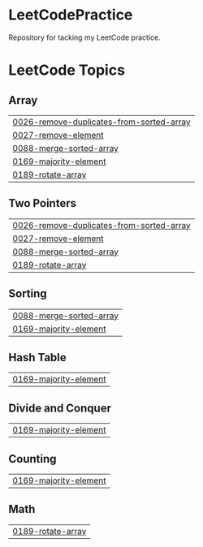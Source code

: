 # LeetCodePractice
Repository for tacking my LeetCode practice.

<!---LeetCode Topics Start-->
# LeetCode Topics
## Array
|  |
| ------- |
| [0026-remove-duplicates-from-sorted-array](https://github.com/EPalmer14/LeetCodePractice/tree/master/0026-remove-duplicates-from-sorted-array) |
| [0027-remove-element](https://github.com/EPalmer14/LeetCodePractice/tree/master/0027-remove-element) |
| [0088-merge-sorted-array](https://github.com/EPalmer14/LeetCodePractice/tree/master/0088-merge-sorted-array) |
| [0169-majority-element](https://github.com/EPalmer14/LeetCodePractice/tree/master/0169-majority-element) |
| [0189-rotate-array](https://github.com/EPalmer14/LeetCodePractice/tree/master/0189-rotate-array) |
## Two Pointers
|  |
| ------- |
| [0026-remove-duplicates-from-sorted-array](https://github.com/EPalmer14/LeetCodePractice/tree/master/0026-remove-duplicates-from-sorted-array) |
| [0027-remove-element](https://github.com/EPalmer14/LeetCodePractice/tree/master/0027-remove-element) |
| [0088-merge-sorted-array](https://github.com/EPalmer14/LeetCodePractice/tree/master/0088-merge-sorted-array) |
| [0189-rotate-array](https://github.com/EPalmer14/LeetCodePractice/tree/master/0189-rotate-array) |
## Sorting
|  |
| ------- |
| [0088-merge-sorted-array](https://github.com/EPalmer14/LeetCodePractice/tree/master/0088-merge-sorted-array) |
| [0169-majority-element](https://github.com/EPalmer14/LeetCodePractice/tree/master/0169-majority-element) |
## Hash Table
|  |
| ------- |
| [0169-majority-element](https://github.com/EPalmer14/LeetCodePractice/tree/master/0169-majority-element) |
## Divide and Conquer
|  |
| ------- |
| [0169-majority-element](https://github.com/EPalmer14/LeetCodePractice/tree/master/0169-majority-element) |
## Counting
|  |
| ------- |
| [0169-majority-element](https://github.com/EPalmer14/LeetCodePractice/tree/master/0169-majority-element) |
## Math
|  |
| ------- |
| [0189-rotate-array](https://github.com/EPalmer14/LeetCodePractice/tree/master/0189-rotate-array) |
<!---LeetCode Topics End-->